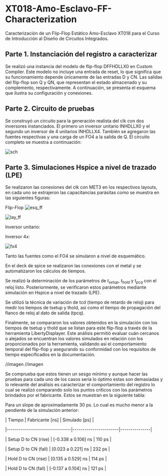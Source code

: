 # XT018-Amo-Esclavo-FF-Characterization

Caracterización de un Flip-Flop Estático Amo-Esclavo XT018 para el Curso de Introducción al Diseño de Circuitos Integrados.

## Parte 1. Instanciación del registro a caracterizar

Se realizó una instancia del modelo de flip-flop DFFHDLLX0 en Custom Compiler. Este modelo no incluye una entrada de reset, lo que significa que su funcionamiento depende únicamente de las entradas D y CN. Las salidas del flip-flop son Q y QN, que representan el estado almacenado y su complemento, respectivamente. A continuación, se presenta el esquema que ilustra su configuración y conexiones.

## Parte 2. Circuito de pruebas

Se construyó un circuito para la generación realista del clk con dos inversores instanciados. El primero un inversor unitario INHDLLX0 y el segundo un inversor de 4 unitarios INHDLLX4. También se agregaron las fuentes respectivas y una carga de un FO4 a la salida de Q. El circuito completo se muestra a continuación:

![sch](https://github.com/user-attachments/assets/e9c4f6c2-36ab-4685-b130-21b39fc9cf0c)

## Parte 3. Simulaciones Hspice a nivel de trazado (LPE)

Se realizaron las conexiones del clk con MET3 en los respectivos layouts, en cada uno se extrajeron las capacitancias parásitas como se muestra en las siguientes figuras:

Flip-Flop
![esq_ff](https://github.com/user-attachments/assets/11baa464-3f31-40fb-a236-aec291cfe7b1)

![lay_ff](https://github.com/user-attachments/assets/406548f8-f8a4-47a6-837a-123c92a298cf)

Inversor unitario:



Inversor 4x:

![fx4](https://github.com/user-attachments/assets/5ba033ff-55c1-45d3-972e-26922c7c5536)

Tanto las fuentes como el FO4 se simularon a nivel de esquemático.

  

En el deck de spice se realizaron las conexiones con el metal y se automatizaron los cálculos de tiempos.

  

Se realizó la determinación de los parámetros de $t_{setup}$, $t_{hold}$ y $t_{pcq}$ con el reloj listo. Posteriormente, se verificaron estos parámetros mediante simulación en Hspice a nivel de trazado (LPE).

Se utilizó la técnica de variación de tcd (tiempo de retardo de reloj) para medir los tiempos de tsetup y thold, así como el tiempo de propagación del flanco de reloj al dato de salida (tpcq).

Finalmente, se compararon los valores obtenidos en la simulación con los tiempos de tsetup y thold que se listan para este flip-flop a través de la herramienta LibertyDisplayer. Este análisis permitió evaluar cuán cercanos o alejados se encuentran los valores simulados en relación con los proporcionados por la herramienta, validando así el comportamiento temporal del flip-flop y asegurando su conformidad con los requisitos de tiempo especificados en la documentación.
  
  //imagen
  //imagen

Se comprueba que estos tienen un sesgo mínimo y aunque hacer las pruebas para cada uno de los casos seria lo óptimo estas son demasiadas y lo relevante del análisis es caracterizar el comportamiento del registro lo cual se realizó comparando solo los puntos críticos con los parámetros brindados por el fabricante. Estos se muestran en la siguiente tabla:

Para un slope de aproximadamente 30 ps. Lo cual es mucho menor a la pendiente de la simulación anterior:


| Tiempo | Fabricante [ns] | Simulado [ps] |

|--------------------------------|-----------------------|---------------|

| Setup D to CN (rise) | [-0.338 a 0.106] ns | 110 ps |

| Setup D to CN (fall) | [0.023 a 0.221] ns | 232 ps |

| Hold D to CN (rise) | [0.135 a 0.529] ns | 114 ps |

| Hold D to CN (fall) | [-0.137 a 0.104] ns | 121 ps |

